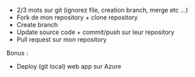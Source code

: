 - 2/3 mots sur git (ignorez file, creation branch, merge etc ...)
- Fork de mon repository + clone repository
- Create branch
- Update source code + commit/push sur leur repository
- Pull request sur mon repository



Bonus :
- Deploy (git local) web app sur Azure